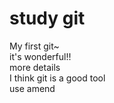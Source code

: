 <h1>study git</h1>
<div>My first git~</div>
<div>it's wonderful!!</div>
<div>more details</div>
<div>I think git is a good tool</div>
<div>use amend</div>